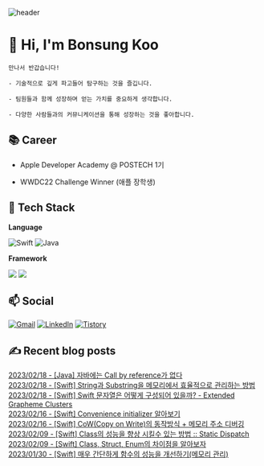 
![header](https://capsule-render.vercel.app/api?type=slice&color=auto&height=180&section=header&text=Terry&desc=iOS%20Developer&fontSize=90&rotate=13&fontAlignY=15&fontAlign=75&descAlignY=34&descAlign=73&&animation=twinkling)

# 👋 Hi, I'm Bonsung Koo 
 
    만나서 반갑습니다!

    - 기술적으로 깊게 파고들어 탐구하는 것을 즐깁니다.

    - 팀원들과 함께 성장하며 얻는 가치를 중요하게 생각합니다.

    - 다양한 사람들과의 커뮤니케이션을 통해 성장하는 것을 좋아합니다.

## 📚 Career

- Apple Developer Academy @ POSTECH 1기

- WWDC22 Challenge Winner (애플 장학생)



<!-- ![Anurag's GitHub stats](https://github-readme-stats.vercel.app/api?username=terry-koo&show_icons=true&theme=radical&hide=stars) -->

## 💎 Tech Stack

**Language**

![Swift](https://img.shields.io/badge/swift-F05138?style=for-the-badge&logo=swift&logoColor=white)
![Java](https://img.shields.io/badge/java-%23ED8B00.svg?style=for-the-badge&logo=java&logoColor=white)

**Framework**

<img src="https://img.shields.io/badge/SwiftUI-F05138?style=for-the-badge&logo=Swift&logoColor=white"/> <img src="https://img.shields.io/badge/UIKit-F05138?style=for-the-badge&logo=Swift&logoColor=white"/>



## 📫 Social
[![Gmail](https://img.shields.io/badge/Gmail-D14836?style=for-the-badge&logo=gmail&logoColor=white&link=mailto:devterrykoo@gmail.com)](mailto:devterrykoo@gmail.com)
[![LinkedIn](https://img.shields.io/badge/linkedin-%230077B5.svg?style=for-the-badge&logo=linkedin&logoColor=white&link=https://www.linkedin.com/in/terry-koo/)](https://www.linkedin.com/in/terry-koo/)
[![Tistory](https://img.shields.io/badge/Tistory-000000?style=for-the-badge&logo=TVTime&logoColor=white&link=https://terrypotter.tistory.com/)](https://terrypotter.tistory.com/)



## ✍ Recent blog posts 
[2023/02/18 - [Java] 자바에는 Call by reference가 없다](https://terrypotter.tistory.com/51) <br/>
[2023/02/18 - [Swift] String과 Substring을 메모리에서 효율적으로 관리하는 방법](https://terrypotter.tistory.com/50) <br/>
[2023/02/18 - [Swift] Swift 문자열은 어떻게 구성되어 있을까? - Extended Grapheme Clusters](https://terrypotter.tistory.com/49) <br/>
[2023/02/16 - [Swift] Convenience initializer 알아보기](https://terrypotter.tistory.com/48) <br/>
[2023/02/16 - [Swift] CoW(Copy on Write)의 동작방식 + 메모리 주소 디버깅](https://terrypotter.tistory.com/47) <br/>
[2023/02/09 - [Swift] Class의 성능을 향상 시킬수 있는 방법 :: Static Dispatch](https://terrypotter.tistory.com/46) <br/>
[2023/02/09 - [Swift] Class, Struct, Enum의 차이점을 알아보자](https://terrypotter.tistory.com/45) <br/>
[2023/01/30 - [Swift] 매우 간단하게 함수의 성능을 개선하기(메모리 관리)](https://terrypotter.tistory.com/44) <br/>
